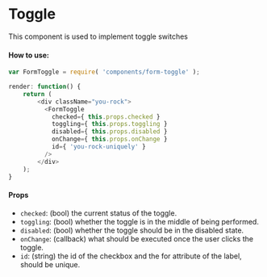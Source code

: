 Toggle
=========

This component is used to implement toggle switches

#### How to use:

```js
var FormToggle = require( 'components/form-toggle' );

render: function() {
	return (
		<div className="you-rock">
		  <FormToggle
			checked={ this.props.checked }
			toggling={ this.props.toggling }
			disabled={ this.props.disabled }
			onChange={ this.props.onChange }
			id={ 'you-rock-uniquely' }
		  />
		</div>
	);
}
```

#### Props

* `checked`: (bool) the current status of the toggle.
* `toggling`: (bool) whether the toggle is in the middle of being performed.
* `disabled`: (bool) whether the toggle should be in the disabled state.
* `onChange`: (callback) what should be executed once the user clicks the toggle.
* `id`: (string) the id of the checkbox and the for attribute of the label, should be unique.
